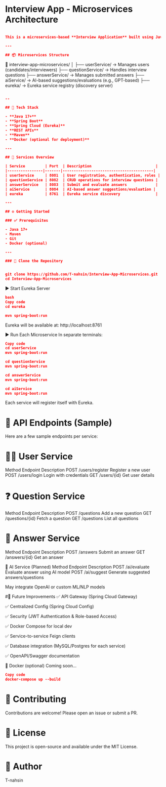 # Interview App - Microservices Architecture

```json

This is a microservices-based **Interview Application** built using Java and Spring Boot. It enables functionalities such as user management, question and answer handling, and AI-powered features. The services communicate via REST and are registered/discovered through a Eureka server.

---

## 📦 Microservices Structure

```

📁 interview-app-microservices/
│
├── userService/ → Manages users (candidates/interviewers)
├── questionService/ → Handles interview questions
├── answerService/ → Manages submitted answers
├── aiService/ → AI-based suggestions/evaluations (e.g., GPT-based)
├── eureka/ → Eureka service registry (discovery server)

```json

--

## 🚀 Tech Stack

- **Java 17+**
- **Spring Boot**
- **Spring Cloud (Eureka)**
- **REST APIs**
- **Maven**
- **Docker (optional for deployment)**

---

## 🔁 Services Overview

| Service         | Port  | Description                             |
|----------------|-------|-----------------------------------------|
| userService     | 8081  | User registration, authentication, roles |
| questionService | 8082  | CRUD operations for interview questions |
| answerService   | 8083  | Submit and evaluate answers             |
| aiService       | 8084  | AI-based answer suggestions/evaluation |
| eureka          | 8761  | Eureka service discovery                |

---

## ⚙️ Getting Started

### ✅ Prerequisites

- Java 17+
- Maven
- Git
- Docker (optional)

---

### 🔧 Clone the Repository


git clone https://github.com/T-nahsin/Interview-App-Microservices.git
cd Interview-App-Microservices

```

▶️ Start Eureka Server

```json
bash
Copy code
cd eureka

mvn spring-boot:run

```

Eureka will be available at: http://localhost:8761

▶️ Run Each Microservice
In separate terminals:

```json
Copy code
cd userService
mvn spring-boot:run

cd questionService
mvn spring-boot:run

cd answerService
mvn spring-boot:run

cd aiService
mvn spring-boot:run

```

Each service will register itself with Eureka.

#  📡 API Endpoints (Sample)
Here are a few sample endpoints per service:

# 🧑‍💼 User Service
Method	Endpoint	Description
POST	/users/register	Register a new user
POST	/users/login	Login with credentials
GET	/users/{id}	Get user details

# ❓ Question Service
Method	Endpoint	Description
POST	/questions	Add a new question
GET	/questions/{id}	Fetch a question
GET	/questions	List all questions

# 📝 Answer Service
Method	Endpoint	Description
POST	/answers	Submit an answer
GET	/answers/{id}	Get an answer

🤖 AI Service (Planned)
Method	Endpoint	Description
POST	/ai/evaluate	Evaluate answer using AI model
POST	/ai/suggest	Generate suggested answers/questions

May integrate OpenAI or custom ML/NLP models

#📌 Future Improvements
✅ API Gateway (Spring Cloud Gateway)

✅ Centralized Config (Spring Cloud Config)

✅ Security (JWT Authentication & Role-based Access)

✅ Docker Compose for local dev

✅ Service-to-service Feign clients

✅ Database integration (MySQL/Postgres for each service)

✅ OpenAPI/Swagger documentation

🐳 Docker (optional)
Coming soon...

```json
Copy code
docker-compose up --build
```
# 🤝 Contributing
Contributions are welcome! Please open an issue or submit a PR.

# 📄 License
This project is open-source and available under the MIT License.

# 👤 Author
T-nahsin
